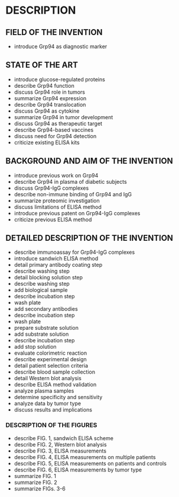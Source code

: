 # DESCRIPTION

## FIELD OF THE INVENTION

- introduce Grp94 as diagnostic marker

## STATE OF THE ART

- introduce glucose-regulated proteins
- describe Grp94 function
- discuss Grp94 role in tumors
- summarize Grp94 expression
- describe Grp94 translocation
- discuss Grp94 as cytokine
- summarize Grp94 in tumor development
- discuss Grp94 as therapeutic target
- describe Grp94-based vaccines
- discuss need for Grp94 detection
- criticize existing ELISA kits

## BACKGROUND AND AIM OF THE INVENTION

- introduce previous work on Grp94
- describe Grp94 in plasma of diabetic subjects
- discuss Grp94-IgG complexes
- describe non-immune binding of Grp94 and IgG
- summarize proteomic investigation
- discuss limitations of ELISA method
- introduce previous patent on Grp94-IgG complexes
- criticize previous ELISA method

## DETAILED DESCRIPTION OF THE INVENTION

- describe immunoassay for Grp94-IgG complexes
- introduce sandwich ELISA method
- detail primary antibody coating step
- describe washing step
- detail blocking solution step
- describe washing step
- add biological sample
- describe incubation step
- wash plate
- add secondary antibodies
- describe incubation step
- wash plate
- prepare substrate solution
- add substrate solution
- describe incubation step
- add stop solution
- evaluate colorimetric reaction
- describe experimental design
- detail patient selection criteria
- describe blood sample collection
- detail Western blot analysis
- describe ELISA method validation
- analyze plasma samples
- determine specificity and sensitivity
- analyze data by tumor type
- discuss results and implications

### DESCRIPTION OF THE FIGURES

- describe FIG. 1, sandwich ELISA scheme
- describe FIG. 2, Western blot analysis
- describe FIG. 3, ELISA measurements
- describe FIG. 4, ELISA measurements on multiple patients
- describe FIG. 5, ELISA measurements on patients and controls
- describe FIG. 6, ELISA measurements by tumor type
- summarize FIG. 1
- summarize FIG. 2
- summarize FIGs. 3-6

